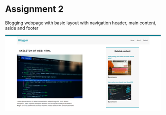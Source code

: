 
# Assignment 2 

Blogging webpage with basic layout with navigation header, main content, aside and footer

![assignment 2](./assignment2.PNG)